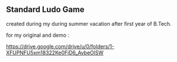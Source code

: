 ## Standard Ludo Game
created during my during summer vacation after first year of B.Tech.

for my original and demo :

https://drive.google.com/drive/u/0/folders/1-XFUPNFU5xm18322Ke0FjD6_AvbeOlSW
